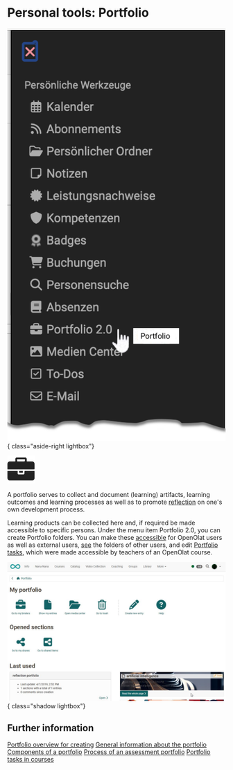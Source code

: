 # Personal tools: Portfolio

![pers_menu_portfolio_v1_de.png](assets/pers_menu_portfolio_v1_de.png){ class="aside-right lightbox"}

![icon_portfolio.png](assets/icon_portfolio.png)


A portfolio serves to collect and document (learning) artifacts, learning outcomes and learning processes as well as to promote [reflection](../area_modules/Portfolio_General_Information.md#what-is-a-reflection) on one's own development process. 

Learning products can be collected here and, if required be made accessible to specific persons. Under the menu item Portfolio 2.0, you can create Portfolio folders. You can make these [accessible](../area_modules/Shared_by_me.md) for OpenOlat users as well as external users, [see](../area_modules/Shared_with_me.md) the folders of other users, and edit [Portfolio tasks](../learningresources/Course_Element_Portfolio_Task.md), which were made accessible by teachers of an OpenOlat course.

![pers_menu_portfolio_overview_v1_de.png](assets/my_portfolio_en.jpg){ class="shadow lightbox"}


## Further information

[Portfolio overview for creating](../area_modules/Portfolio.md)
[General information about the portfolio](../area_modules/Portfolio_General_Information.md)
[Components of a portfolio](../area_modules/Components_of_the_portfolio.md)
[Process of an assessment portfolio](../portfolio/Process_of_an_assessment_portfolio.md)
[Portfolio tasks in courses](../learningresources/Course_Element_Portfolio_Task.de.md)




